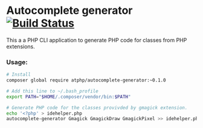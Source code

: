 # Autocomplete generator [![Build Status](https://travis-ci.org/atphp/autocomplete-generator.svg?branch=v0.1)](https://travis-ci.org/atphp/autocomplete-generator)

This a a PHP CLI application to generate PHP code for classes from PHP extensions.

### Usage:

```bash
# Install
composer global require atphp/autocomplete-generator:~0.1.0

# Add this line to ~/.bash_profile
export PATH="$HOME/.composer/vendor/bin:$PATH"

# Generate PHP code for the classes provivded by gmagick extension.
echo '<?php' > idehelper.php
autocomplete-generator Gmagick GmagickDraw GmagickPixel >> idehelper.php
```
